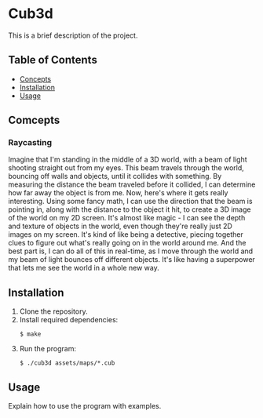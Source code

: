 # Cub3d

This is a brief description of the project.

## Table of Contents

- [Concepts](#concepts)
- [Installation](#installation)
- [Usage](#usage)


## Comcepts

### Raycasting

Imagine that I'm standing in the middle of a 3D world, with a beam of light shooting straight out from my eyes. This beam travels through the world, bouncing off walls and objects, until it collides with something. By measuring the distance the beam traveled before it collided, I can determine how far away the object is from me.
Now, here's where it gets really interesting. Using some fancy math, I can use the direction that the beam is pointing in, along with the distance to the object it hit, to create a 3D image of the world on my 2D screen. It's almost like magic - I can see the depth and texture of objects in the world, even though they're really just 2D images on my screen.
It's kind of like being a detective, piecing together clues to figure out what's really going on in the world around me. And the best part is, I can do all of this in real-time, as I move through the world and my beam of light bounces off different objects. It's like having a superpower that lets me see the world in a whole new way.


## Installation

1. Clone the repository.
2. Install required dependencies:
    ```
    $ make
    ```
3. Run the program:
    ```
    $ ./cub3d assets/maps/*.cub
    ```

## Usage

Explain how to use the program with examples.

